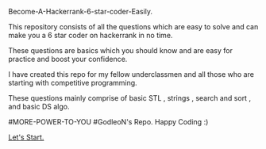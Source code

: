 Become-A-Hackerrank-6-star-coder-Easily.

This repository consists of all the questions which are easy to solve and can make you a 6 star coder on hackerrank in no time.

These questions are basics which you should know and are easy for practice and boost your confidence.

I have created this repo for my fellow underclassmen and all those who are starting with competitive programming.

These questions mainly comprise of basic STL , strings , search and sort , and basic DS algo.

#MORE-POWER-TO-YOU #GodleoN's Repo. Happy Coding :)

<a href="INDEX">Let's Start.</a>
